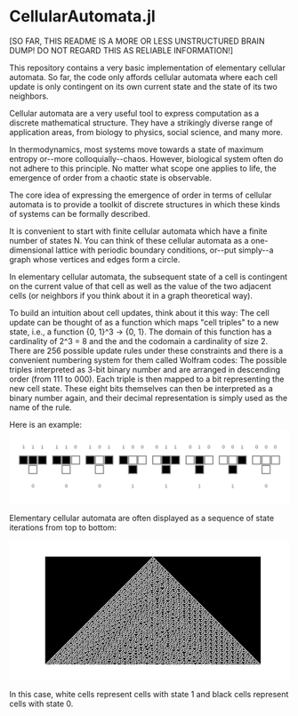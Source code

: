 # CellularAutomata.jl

[SO FAR, THIS README IS A MORE OR LESS UNSTRUCTURED BRAIN DUMP! DO NOT REGARD THIS AS RELIABLE INFORMATION!]

This repository contains a very basic implementation of elementary cellular automata. So far, the code only affords cellular automata where each cell update is only contingent on its own current state and the state of its two neighbors.

Cellular automata are a very useful tool to express computation as a discrete mathematical structure. They have a strikingly diverse range of application areas, from biology to physics, social science, and many more. 

In thermodynamics, most systems move towards a state of maximum entropy or--more colloquially--chaos. However, biological system often do not adhere to this principle. No matter what scope one applies to life, the emergence of order from a chaotic state is observable. 

The core idea of expressing the emergence of order in terms of cellular automata is to provide a toolkit of discrete structures in which these kinds of systems can be formally described. 

It is convenient to start with finite cellular automata which have a finite number of states N. 
You can think of these cellular automata as a one-dimensional lattice with periodic boundary conditions, or--put simply--a graph whose vertices and edges form a circle.

In elementary cellular automata, the subsequent state of a cell is contingent on the current value of that cell as well as the value of the two adjacent cells (or neighbors if you think about it in a graph theoretical way). 

To build an intuition about cell updates, think about it this way: The cell update can be thought of as a function which maps "cell triples" to a new state, i.e., a function {0, 1}^3 -> {0, 1}. The domain of this function has a cardinality of 2^3 = 8 and the and the codomain a cardinality of size 2. There are 256 possible update rules under these constraints and there is a convenient numbering system for them called Wolfram codes:
The possible triples interpreted as 3-bit binary number and are arranged in descending order (from 111 to 000). Each triple is then mapped to a bit representing the new cell state. These eight bits themselves can then be interpreted as a binary number again, and their decimal representation is simply used as the name of the rule.

Here is an example:
![](media/rule_30_wolfram_code.png)


Elementary cellular automata are often displayed as a sequence of state iterations from top to bottom:

![](media/rule30.png)

In this case, white cells represent cells with state 1 and black cells represent cells with state 0.







